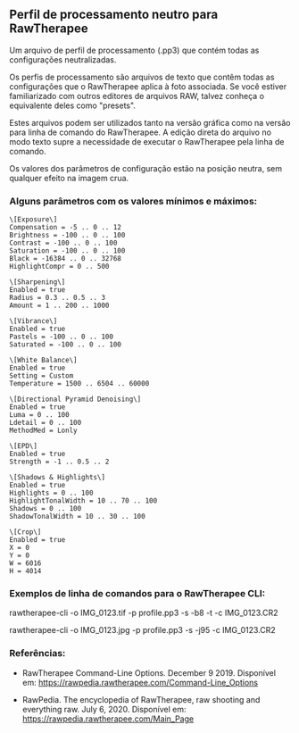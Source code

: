## Perfil de processamento neutro para RawTherapee

Um arquivo de perfil de processamento (.pp3) que contém todas as configurações neutralizadas.

Os perfis de processamento são arquivos de texto que contêm todas as configurações que o RawTherapee aplica à foto associada. Se você estiver familiarizado com outros editores de arquivos RAW, talvez conheça o equivalente deles como "presets".

Estes arquivos podem ser utilizados tanto na versão gráfica como na versão para linha de comando do RawTherapee. A edição direta do arquivo no modo texto supre a necessidade de executar o RawTherapee pela linha de comando.

Os valores dos parâmetros de configuração estão na posição neutra, sem qualquer efeito na imagem crua.

### Alguns parâmetros com os valores mínimos e máximos:
```
\[Exposure\]
Compensation = -5 .. 0 .. 12
Brightness = -100 .. 0 .. 100
Contrast = -100 .. 0 .. 100
Saturation = -100 .. 0 .. 100
Black = -16384 .. 0 .. 32768
HighlightCompr = 0 .. 500

\[Sharpening\]
Enabled = true
Radius = 0.3 .. 0.5 .. 3
Amount = 1 .. 200 .. 1000

\[Vibrance\]
Enabled = true
Pastels = -100 .. 0 .. 100
Saturated = -100 .. 0 .. 100

\[White Balance\]
Enabled = true
Setting = Custom
Temperature = 1500 .. 6504 .. 60000

\[Directional Pyramid Denoising\]
Enabled = true
Luma = 0 .. 100
Ldetail = 0 .. 100
MethodMed = Lonly

\[EPD\]
Enabled = true
Strength = -1 .. 0.5 .. 2

\[Shadows & Highlights\]
Enabled = true
Highlights = 0 .. 100
HighlightTonalWidth = 10 .. 70 .. 100
Shadows = 0 .. 100
ShadowTonalWidth = 10 .. 30 .. 100

\[Crop\]
Enabled = true
X = 0
Y = 0
W = 6016
H = 4014
```

### Exemplos de linha de comandos para o RawTherapee CLI:

rawtherapee-cli -o IMG_0123.tif -p profile.pp3 -s -b8 -t -c IMG_0123.CR2

rawtherapee-cli -o IMG_0123.jpg -p profile.pp3 -s -j95 -c IMG_0123.CR2

### Referências:

- RawTherapee Command-Line Options. December 9 2019. Disponível em: <https://rawpedia.rawtherapee.com/Command-Line_Options>

- RawPedia. The encyclopedia of RawTherapee, raw shooting and everything raw. July 6, 2020. Disponível em: <https://rawpedia.rawtherapee.com/Main_Page>

